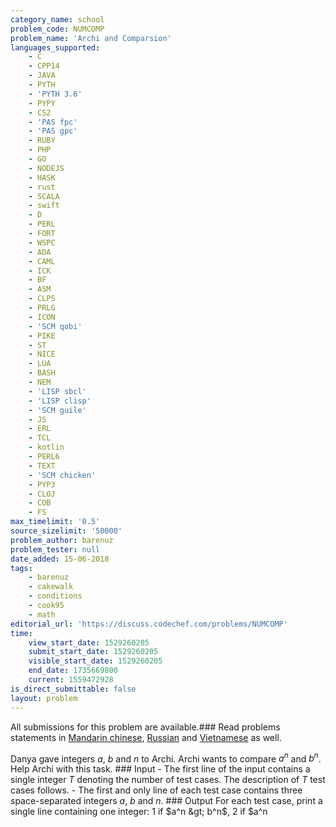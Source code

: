 ```yaml
---
category_name: school
problem_code: NUMCOMP
problem_name: 'Archi and Comparsion'
languages_supported:
    - C
    - CPP14
    - JAVA
    - PYTH
    - 'PYTH 3.6'
    - PYPY
    - CS2
    - 'PAS fpc'
    - 'PAS gpc'
    - RUBY
    - PHP
    - GO
    - NODEJS
    - HASK
    - rust
    - SCALA
    - swift
    - D
    - PERL
    - FORT
    - WSPC
    - ADA
    - CAML
    - ICK
    - BF
    - ASM
    - CLPS
    - PRLG
    - ICON
    - 'SCM qobi'
    - PIKE
    - ST
    - NICE
    - LUA
    - BASH
    - NEM
    - 'LISP sbcl'
    - 'LISP clisp'
    - 'SCM guile'
    - JS
    - ERL
    - TCL
    - kotlin
    - PERL6
    - TEXT
    - 'SCM chicken'
    - PYP3
    - CLOJ
    - COB
    - FS
max_timelimit: '0.5'
source_sizelimit: '50000'
problem_author: barenuz
problem_tester: null
date_added: 15-06-2018
tags:
    - barenuz
    - cakewalk
    - conditions
    - cook95
    - math
editorial_url: 'https://discuss.codechef.com/problems/NUMCOMP'
time:
    view_start_date: 1529260205
    submit_start_date: 1529260205
    visible_start_date: 1529260205
    end_date: 1735669800
    current: 1559472928
is_direct_submittable: false
layout: problem
---
```

All submissions for this problem are available.### Read problems statements in [Mandarin chinese](http://www.codechef.com/download/translated/COOK95/mandarin/NUMCOMP.pdf), [Russian](http://www.codechef.com/download/translated/COOK95/russian/NUMCOMP.pdf) and [Vietnamese](http://www.codechef.com/download/translated/COOK95/vietnamese/NUMCOMP.pdf) as well.

Danya gave integers $a$, $b$ and $n$ to Archi. Archi wants to compare $a^n$ and $b^n$. Help Archi with this task. ### Input - The first line of the input contains a single integer $T$ denoting the number of test cases. The description of $T$ test cases follows. - The first and only line of each test case contains three space-separated integers $a$, $b$ and $n$. ### Output For each test case, print a single line containing one integer: $1$ if $a^n &gt; b^n$, $2$ if $a^n
